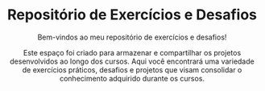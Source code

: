 <h1 align="center">
   Repositório de Exercícios e Desafios
</h1>

<p align="center">
    Bem-vindos ao meu repositório de exercícios e desafios!   
</p>

<p align="center">
    Este espaço foi criado para armazenar e compartilhar os projetos desenvolvidos ao longo dos cursos. Aqui você encontrará uma variedade de exercícios práticos, desafios e projetos que visam consolidar o conhecimento adquirido durante os cursos. </p> 
